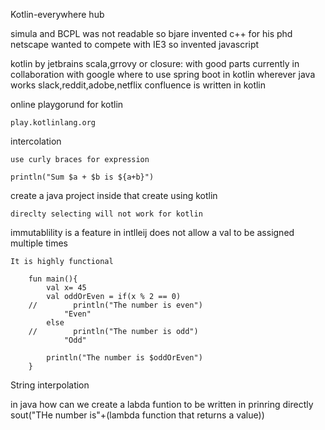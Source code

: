 Kotlin-everywhere hub


simula and BCPL was not readable so bjare invented c++ for his phd
netscape wanted to compete with IE3 so invented javascript

kotlin 
	by jetbrains
	scala,grrovy or closure: with good parts
	currently in collaboration with google
	where to use
		spring boot in kotlin
		wherever java works
	slack,reddit,adobe,netflix confluence is written in kotlin


online playgorund for kotlin

	play.kotlinlang.org

intercolation

	use curly braces for expression

	println("Sum $a + $b is ${a+b}")

create a java project
	inside that create using kotlin

	direclty selecting will not work for kotlin


immutablility is a feature in intlleij
	does not allow a val to be assigned multiple times

	It is highly functional

		fun main(){
		    val x= 45
		    val oddOrEven = if(x % 2 == 0)
		//        println("The number is even")
		        "Even"
		    else
		//        println("The number is odd")
		        "Odd"

		    println("The number is $oddOrEven")
		}

String interpolation

in java how can we create a labda funtion to be written in prinring directly
	sout("THe number is"+(lambda function that returns a value))
